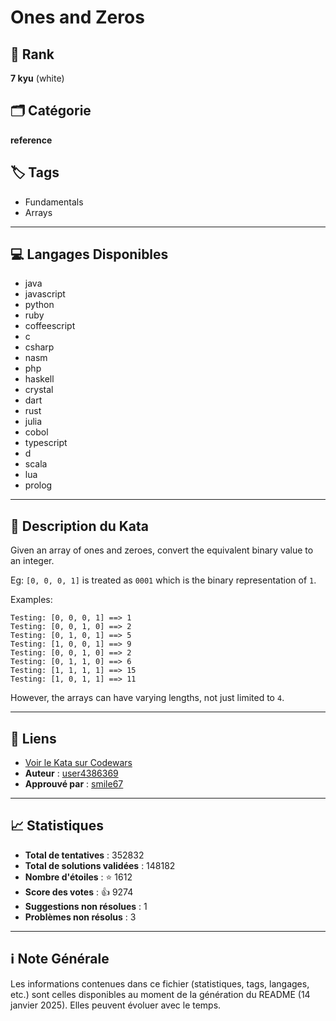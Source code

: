 # Ones and Zeros

## 🏅 Rank
**7 kyu** (white)

## 🗂️ Catégorie
**reference**

## 🏷️ Tags
- Fundamentals
- Arrays

---

## 💻 Langages Disponibles
- java
- javascript
- python
- ruby
- coffeescript
- c
- csharp
- nasm
- php
- haskell
- crystal
- dart
- rust
- julia
- cobol
- typescript
- d
- scala
- lua
- prolog

---

## 📜 Description du Kata

Given an array of ones and zeroes, convert the equivalent binary value to an integer.

Eg: `[0, 0, 0, 1]` is treated as `0001` which is the binary representation of `1`.

Examples:
```
Testing: [0, 0, 0, 1] ==> 1
Testing: [0, 0, 1, 0] ==> 2
Testing: [0, 1, 0, 1] ==> 5
Testing: [1, 0, 0, 1] ==> 9
Testing: [0, 0, 1, 0] ==> 2
Testing: [0, 1, 1, 0] ==> 6
Testing: [1, 1, 1, 1] ==> 15
Testing: [1, 0, 1, 1] ==> 11
```

However, the arrays can have varying lengths, not just limited to `4`.

---

## 🔗 Liens
- [Voir le Kata sur Codewars](https://www.codewars.com/kata/578553c3a1b8d5c40300037c)
- **Auteur** : [user4386369](https://www.codewars.com/users/user4386369)
- **Approuvé par** : [smile67](https://www.codewars.com/users/smile67)

---

## 📈 Statistiques
- **Total de tentatives** : 352832
- **Total de solutions validées** : 148182
- **Nombre d'étoiles** : ⭐ 1612
- **Score des votes** : 👍 9274
- **Suggestions non résolues** : 1
- **Problèmes non résolus** : 3

---

## ℹ️ Note Générale
Les informations contenues dans ce fichier (statistiques, tags, langages, etc.) sont celles disponibles au moment de la génération du README (14 janvier 2025). Elles peuvent évoluer avec le temps.
